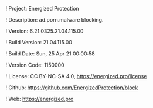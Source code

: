 ! Project: Energized Protection

! Description: ad.porn.malware blocking.

! Version: 6.21.0325.21.04.115.00

! Build Version: 21.04.115.00

! Build Date: Sun, 25 Apr 21 00:00:58

! Version Code: 1150000

! License: CC BY-NC-SA 4.0, https://energized.pro/license

! Github: https://github.com/EnergizedProtection/block

! Web: https://energized.pro
